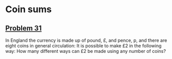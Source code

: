 # Coin sums
## [Problem 31](https://projecteuler.net/problem=31)
In England the currency is made up of pound, £, and pence, p, and there are eight coins in general circulation:
It is possible to make £2 in the following way:
How many different ways can £2 be made using any number of coins?
